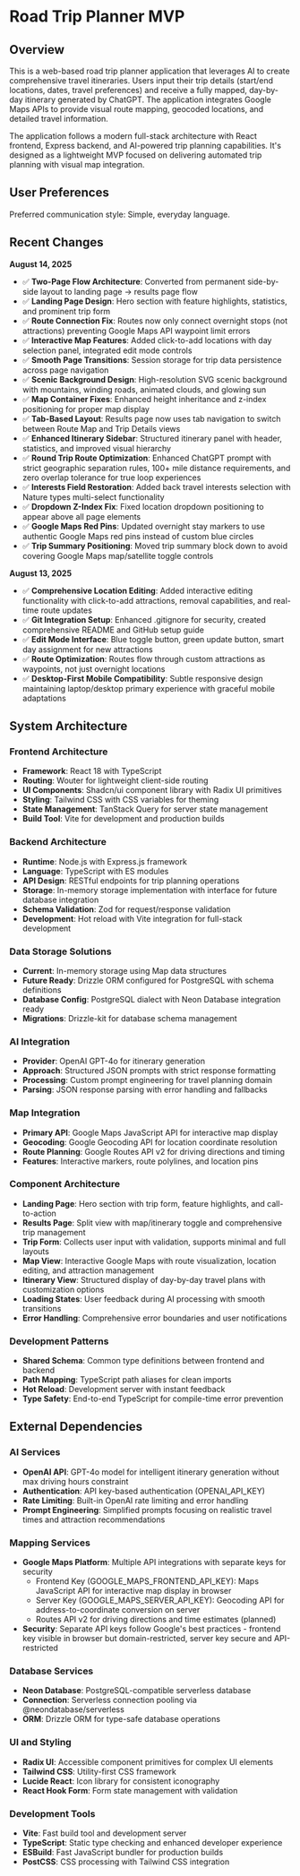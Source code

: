 # Road Trip Planner MVP

## Overview

This is a web-based road trip planner application that leverages AI to create comprehensive travel itineraries. Users input their trip details (start/end locations, dates, travel preferences) and receive a fully mapped, day-by-day itinerary generated by ChatGPT. The application integrates Google Maps APIs to provide visual route mapping, geocoded locations, and detailed travel information.

The application follows a modern full-stack architecture with React frontend, Express backend, and AI-powered trip planning capabilities. It's designed as a lightweight MVP focused on delivering automated trip planning with visual map integration.

## User Preferences

Preferred communication style: Simple, everyday language.

## Recent Changes

**August 14, 2025**
- ✅ **Two-Page Flow Architecture**: Converted from permanent side-by-side layout to landing page → results page flow
- ✅ **Landing Page Design**: Hero section with feature highlights, statistics, and prominent trip form
- ✅ **Route Connection Fix**: Routes now only connect overnight stops (not attractions) preventing Google Maps API waypoint limit errors
- ✅ **Interactive Map Features**: Added click-to-add locations with day selection panel, integrated edit mode controls
- ✅ **Smooth Page Transitions**: Session storage for trip data persistence across page navigation
- ✅ **Scenic Background Design**: High-resolution SVG scenic background with mountains, winding roads, animated clouds, and glowing sun
- ✅ **Map Container Fixes**: Enhanced height inheritance and z-index positioning for proper map display
- ✅ **Tab-Based Layout**: Results page now uses tab navigation to switch between Route Map and Trip Details views
- ✅ **Enhanced Itinerary Sidebar**: Structured itinerary panel with header, statistics, and improved visual hierarchy
- ✅ **Round Trip Route Optimization**: Enhanced ChatGPT prompt with strict geographic separation rules, 100+ mile distance requirements, and zero overlap tolerance for true loop experiences
- ✅ **Interests Field Restoration**: Added back travel interests selection with Nature types multi-select functionality
- ✅ **Dropdown Z-Index Fix**: Fixed location dropdown positioning to appear above all page elements
- ✅ **Google Maps Red Pins**: Updated overnight stay markers to use authentic Google Maps red pins instead of custom blue circles
- ✅ **Trip Summary Positioning**: Moved trip summary block down to avoid covering Google Maps map/satellite toggle controls

**August 13, 2025**
- ✅ **Comprehensive Location Editing**: Added interactive editing functionality with click-to-add attractions, removal capabilities, and real-time route updates
- ✅ **Git Integration Setup**: Enhanced .gitignore for security, created comprehensive README and GitHub setup guide
- ✅ **Edit Mode Interface**: Blue toggle button, green update button, smart day assignment for new attractions
- ✅ **Route Optimization**: Routes flow through custom attractions as waypoints, not just overnight locations
- ✅ **Desktop-First Mobile Compatibility**: Subtle responsive design maintaining laptop/desktop primary experience with graceful mobile adaptations

## System Architecture

### Frontend Architecture
- **Framework**: React 18 with TypeScript
- **Routing**: Wouter for lightweight client-side routing
- **UI Components**: Shadcn/ui component library with Radix UI primitives
- **Styling**: Tailwind CSS with CSS variables for theming
- **State Management**: TanStack Query for server state management
- **Build Tool**: Vite for development and production builds

### Backend Architecture
- **Runtime**: Node.js with Express.js framework
- **Language**: TypeScript with ES modules
- **API Design**: RESTful endpoints for trip planning operations
- **Storage**: In-memory storage implementation with interface for future database integration
- **Schema Validation**: Zod for request/response validation
- **Development**: Hot reload with Vite integration for full-stack development

### Data Storage Solutions
- **Current**: In-memory storage using Map data structures
- **Future Ready**: Drizzle ORM configured for PostgreSQL with schema definitions
- **Database Config**: PostgreSQL dialect with Neon Database integration ready
- **Migrations**: Drizzle-kit for database schema management

### AI Integration
- **Provider**: OpenAI GPT-4o for itinerary generation
- **Approach**: Structured JSON prompts with strict response formatting
- **Processing**: Custom prompt engineering for travel planning domain
- **Parsing**: JSON response parsing with error handling and fallbacks

### Map Integration
- **Primary API**: Google Maps JavaScript API for interactive map display
- **Geocoding**: Google Geocoding API for location coordinate resolution
- **Route Planning**: Google Routes API v2 for driving directions and timing
- **Features**: Interactive markers, route polylines, and location pins

### Component Architecture
- **Landing Page**: Hero section with trip form, feature highlights, and call-to-action
- **Results Page**: Split view with map/itinerary toggle and comprehensive trip management
- **Trip Form**: Collects user input with validation, supports minimal and full layouts
- **Map View**: Interactive Google Maps with route visualization, location editing, and attraction management
- **Itinerary View**: Structured display of day-by-day travel plans with customization options
- **Loading States**: User feedback during AI processing with smooth transitions
- **Error Handling**: Comprehensive error boundaries and user notifications

### Development Patterns
- **Shared Schema**: Common type definitions between frontend and backend
- **Path Mapping**: TypeScript path aliases for clean imports
- **Hot Reload**: Development server with instant feedback
- **Type Safety**: End-to-end TypeScript for compile-time error prevention

## External Dependencies

### AI Services
- **OpenAI API**: GPT-4o model for intelligent itinerary generation without max driving hours constraint
- **Authentication**: API key-based authentication (OPENAI_API_KEY)
- **Rate Limiting**: Built-in OpenAI rate limiting and error handling
- **Prompt Engineering**: Simplified prompts focusing on realistic travel times and attraction recommendations

### Mapping Services
- **Google Maps Platform**: Multiple API integrations with separate keys for security
  - Frontend Key (GOOGLE_MAPS_FRONTEND_API_KEY): Maps JavaScript API for interactive map display in browser
  - Server Key (GOOGLE_MAPS_SERVER_API_KEY): Geocoding API for address-to-coordinate conversion on server
  - Routes API v2 for driving directions and time estimates (planned)
- **Security**: Separate API keys follow Google's best practices - frontend key visible in browser but domain-restricted, server key secure and API-restricted

### Database Services
- **Neon Database**: PostgreSQL-compatible serverless database
- **Connection**: Serverless connection pooling via @neondatabase/serverless
- **ORM**: Drizzle ORM for type-safe database operations

### UI and Styling
- **Radix UI**: Accessible component primitives for complex UI elements
- **Tailwind CSS**: Utility-first CSS framework
- **Lucide React**: Icon library for consistent iconography
- **React Hook Form**: Form state management with validation

### Development Tools
- **Vite**: Fast build tool and development server
- **TypeScript**: Static type checking and enhanced developer experience
- **ESBuild**: Fast JavaScript bundler for production builds
- **PostCSS**: CSS processing with Tailwind CSS integration